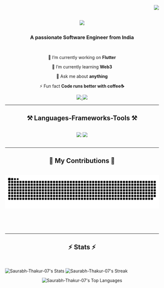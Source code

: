 <img align="right" src="https://visitor-badge.laobi.icu/badge?page_id=Saurabh-Thakur-07.Saurabh-Thakur-07" />

<h1 align="center">
    <img src="https://readme-typing-svg.herokuapp.com/?font=Righteous&size=35&center=true&vCenter=true&width=500&height=70&duration=4000&lines=Hi+There!+👋;+I'm+Saurabh+Thakur!;" />
</h1>

<h3 align="center">A passionate Software Engineer from India</h3>

<br/>

<div align="center">
 
 🔭 I’m currently working on **Flutter**
 
 🌱 I’m currently learning **Web3**

💬 Ask me about **anything**

⚡ Fun fact **Code runs better with coffee☕**

 </div>
 
<div align="center"> 
  <a href="mailto:saurabhthakurmeerut@gmail.com">
    <img src="https://img.shields.io/badge/Gmail-333333?style=for-the-badge&logo=gmail&logoColor=red" />
  </a>
  <a href="[https://www.linkedin.com/in/saurabh-thakur-86487a21a" target="_blank">
    <img src="https://img.shields.io/badge/LinkedIn-0077B5?style=for-the-badge&logo=linkedin&logoColor=white" target="_blank" />
  </a>
</div>

 <hr/>
 
<h2 align="center">⚒️ Languages-Frameworks-Tools ⚒️</h2>
<br/>
<div align="center">
    <img src="https://skillicons.dev/icons?i=java,docker,kubernetes,jenkins,ansible,terraform,aws,gcp,azure,spring" />
    <img src="https://skillicons.dev/icons?i=nextjs,react,flutter,python,javascript,typescript,postgres,mongodb,mysql" /><br>
</div>

<br/>
<hr/>

<div align="center">
  <h2>🐍 My Contributions 🐍</h2>
  <br>
  <img alt="snake eating my contributions" src="https://raw.githubusercontent.com/Saurabh-Thakur-07/Saurabh-Thakur-07/output/github-contribution-grid-snake.svg" />
  
  <br/><br/><br/>
</div>

<hr/>

<h2 align="center">⚡ Stats ⚡</h2>
<br>

![Saurabh-Thakur-07's Stats](https://github-readme-stats.vercel.app/api?username=Saurabh-Thakur-07&theme=blueberry&show_icons=true&hide_border=false&count_private=true)
![Saurabh-Thakur-07's Streak](https://github-readme-streak-stats.herokuapp.com/?user=Saurabh-Thakur-07&theme=blueberry&hide_border=false)
<p align="center">
  <img src="https://github-readme-stats.vercel.app/api/top-langs/?username=Saurabh-Thakur-07&theme=blueberry&show_icons=true&hide_border=false&layout=compact" alt="Saurabh-Thakur-07's Top Languages" />
</p>
<br/><br/>
